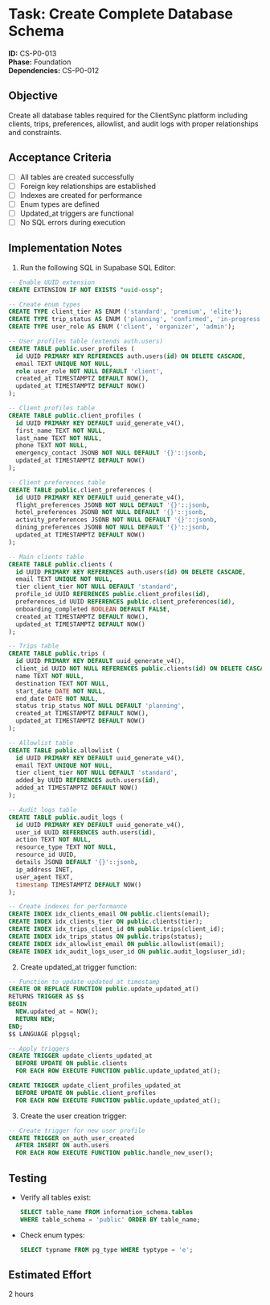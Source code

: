# Task: Create Complete Database Schema

**ID:** CS-P0-013  
**Phase:** Foundation  
**Dependencies:** CS-P0-012

## Objective
Create all database tables required for the ClientSync platform including clients, trips, preferences, allowlist, and audit logs with proper relationships and constraints.

## Acceptance Criteria
- [ ] All tables are created successfully
- [ ] Foreign key relationships are established
- [ ] Indexes are created for performance
- [ ] Enum types are defined
- [ ] Updated_at triggers are functional
- [ ] No SQL errors during execution

## Implementation Notes
1. Run the following SQL in Supabase SQL Editor:

```sql
-- Enable UUID extension
CREATE EXTENSION IF NOT EXISTS "uuid-ossp";

-- Create enum types
CREATE TYPE client_tier AS ENUM ('standard', 'premium', 'elite');
CREATE TYPE trip_status AS ENUM ('planning', 'confirmed', 'in-progress', 'completed');
CREATE TYPE user_role AS ENUM ('client', 'organizer', 'admin');

-- User profiles table (extends auth.users)
CREATE TABLE public.user_profiles (
  id UUID PRIMARY KEY REFERENCES auth.users(id) ON DELETE CASCADE,
  email TEXT UNIQUE NOT NULL,
  role user_role NOT NULL DEFAULT 'client',
  created_at TIMESTAMPTZ DEFAULT NOW(),
  updated_at TIMESTAMPTZ DEFAULT NOW()
);

-- Client profiles table
CREATE TABLE public.client_profiles (
  id UUID PRIMARY KEY DEFAULT uuid_generate_v4(),
  first_name TEXT NOT NULL,
  last_name TEXT NOT NULL,
  phone TEXT NOT NULL,
  emergency_contact JSONB NOT NULL DEFAULT '{}'::jsonb,
  updated_at TIMESTAMPTZ DEFAULT NOW()
);

-- Client preferences table
CREATE TABLE public.client_preferences (
  id UUID PRIMARY KEY DEFAULT uuid_generate_v4(),
  flight_preferences JSONB NOT NULL DEFAULT '{}'::jsonb,
  hotel_preferences JSONB NOT NULL DEFAULT '{}'::jsonb,
  activity_preferences JSONB NOT NULL DEFAULT '{}'::jsonb,
  dining_preferences JSONB NOT NULL DEFAULT '{}'::jsonb,
  updated_at TIMESTAMPTZ DEFAULT NOW()
);

-- Main clients table
CREATE TABLE public.clients (
  id UUID PRIMARY KEY REFERENCES auth.users(id) ON DELETE CASCADE,
  email TEXT UNIQUE NOT NULL,
  tier client_tier NOT NULL DEFAULT 'standard',
  profile_id UUID REFERENCES public.client_profiles(id),
  preferences_id UUID REFERENCES public.client_preferences(id),
  onboarding_completed BOOLEAN DEFAULT FALSE,
  created_at TIMESTAMPTZ DEFAULT NOW(),
  updated_at TIMESTAMPTZ DEFAULT NOW()
);

-- Trips table
CREATE TABLE public.trips (
  id UUID PRIMARY KEY DEFAULT uuid_generate_v4(),
  client_id UUID NOT NULL REFERENCES public.clients(id) ON DELETE CASCADE,
  name TEXT NOT NULL,
  destination TEXT NOT NULL,
  start_date DATE NOT NULL,
  end_date DATE NOT NULL,
  status trip_status NOT NULL DEFAULT 'planning',
  created_at TIMESTAMPTZ DEFAULT NOW(),
  updated_at TIMESTAMPTZ DEFAULT NOW()
);

-- Allowlist table
CREATE TABLE public.allowlist (
  id UUID PRIMARY KEY DEFAULT uuid_generate_v4(),
  email TEXT UNIQUE NOT NULL,
  tier client_tier NOT NULL DEFAULT 'standard',
  added_by UUID REFERENCES auth.users(id),
  added_at TIMESTAMPTZ DEFAULT NOW()
);

-- Audit logs table
CREATE TABLE public.audit_logs (
  id UUID PRIMARY KEY DEFAULT uuid_generate_v4(),
  user_id UUID REFERENCES auth.users(id),
  action TEXT NOT NULL,
  resource_type TEXT NOT NULL,
  resource_id UUID,
  details JSONB DEFAULT '{}'::jsonb,
  ip_address INET,
  user_agent TEXT,
  timestamp TIMESTAMPTZ DEFAULT NOW()
);

-- Create indexes for performance
CREATE INDEX idx_clients_email ON public.clients(email);
CREATE INDEX idx_clients_tier ON public.clients(tier);
CREATE INDEX idx_trips_client_id ON public.trips(client_id);
CREATE INDEX idx_trips_status ON public.trips(status);
CREATE INDEX idx_allowlist_email ON public.allowlist(email);
CREATE INDEX idx_audit_logs_user_id ON public.audit_logs(user_id);
```

2. Create updated_at trigger function:
```sql
-- Function to update updated_at timestamp
CREATE OR REPLACE FUNCTION public.update_updated_at()
RETURNS TRIGGER AS $$
BEGIN
  NEW.updated_at = NOW();
  RETURN NEW;
END;
$$ LANGUAGE plpgsql;

-- Apply triggers
CREATE TRIGGER update_clients_updated_at
  BEFORE UPDATE ON public.clients
  FOR EACH ROW EXECUTE FUNCTION public.update_updated_at();

CREATE TRIGGER update_client_profiles_updated_at
  BEFORE UPDATE ON public.client_profiles
  FOR EACH ROW EXECUTE FUNCTION public.update_updated_at();
```

3. Create the user creation trigger:
```sql
-- Create trigger for new user profile
CREATE TRIGGER on_auth_user_created
  AFTER INSERT ON auth.users
  FOR EACH ROW EXECUTE FUNCTION public.handle_new_user();
```

## Testing
- Verify all tables exist: 
  ```sql
  SELECT table_name FROM information_schema.tables 
  WHERE table_schema = 'public' ORDER BY table_name;
  ```
- Check enum types:
  ```sql
  SELECT typname FROM pg_type WHERE typtype = 'e';
  ```

## Estimated Effort
2 hours